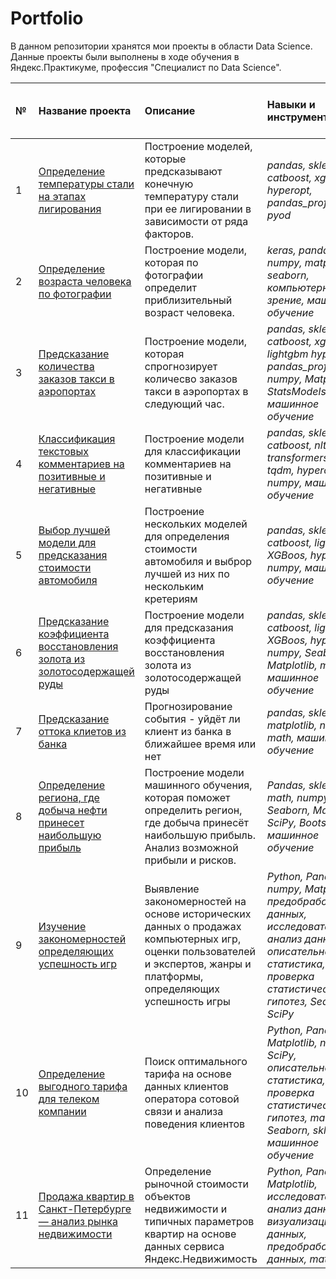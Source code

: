 # Portfolio
В данном репозитории хранятся мои проекты в области Data Science. Данные проекты были выполнены в ходе обучения в Яндекс.Практикуме, профессия "Специалист по Data Science".

| № | Название проекта | Описание | Навыки и инструменты | Целевая метрика | Метрика на валидационной выборке | Метрика на тестовой выборке |
| :---------------------- | :---------------------- | :---------------------- | :---------------------- | :---------------------- | :---------------------- | :---------------------- |
| 1 | [Определение температуры стали на этапах лигирования](https://github.com/SergeyPresnyakov/Portfolio/tree/master/Предсказание%20конечной%20температуры%20стали) | Построение моделей, которые предсказывают конечную температуру стали при ее лигировании в зависимости от ряда факторов.| *pandas, sklearn, catboost, xgboost, hyperopt, pandas_profiling, pyod* | MAE < 6 | MAE_val = 5.52 |  MAE_test = 5.8 |
| 2 | [Определение возраста человека по фотографии](https://github.com/SergeyPresnyakov/Portfolio/tree/master/Определение%20возраста%20человека%20по%20фотографии) | Построение модели,  которая по фотографии определит приблизительный возраст человека.| *keras, pandas, numpy, matplotlib, seaborn, компьютерное зрение, машинное обучение* | MAE <= 8 | MAE_val = 6,21 |  MAE_test = 6,63 |
| 3 | [Предсказание количества заказов такси в аэропортах](https://github.com/SergeyPresnyakov/Portfolio/tree/master/Предсказание%20количесва%20заказов%20такси%20в%20аэропортах) | Построение модели,  которая спрогнозирует количесво заказов такси в аэропортах в следующий час.| *pandas, sklearn, catboost, xgboost, lightgbm hyperopt, pandas_profiling, numpy, Matplotlib, StatsModels, машинное обучение* | RMSE <= 48 | RMSE_val = 0.006 |  RMSE_test = 43 |
| 4 | [Классификация текстовых комментариев на позитивные и негативные](https://github.com/SergeyPresnyakov/Portfolio/tree/master/Классификация%20текстовых%20комментариев%20на%20позитивные%20и%20негативные) | Построение модели для классификации комментариев на позитивные и негативные | *pandas, sklearn, catboost, nltk, transformers, torch, tqdm, hyperopt, numpy, машинное обучение* | F1 >= 0.75 |   | F1 = 0.78 |
| 5 | [Выбор лучшей модели для предсказания стоимости автомобиля](https://github.com/SergeyPresnyakov/Portfolio/tree/master/Выбор%20лучшей%20модели%20для%20предсказания%20стоимости%20автомобиля%20Данные) | Построение нескольких моделей для определения стоимости автомобиля и выброр лучшей из них по нескольким кретериям | *pandas, sklearn, catboost, lightboost, XGBoos, hyperopt, numpy, машинное обучение*| RMSE | RMSE_val = 1715|  RMSE_test = 1753 |
| 6 | [Предсказание коэффициента восстановления золота из золотосодержащей руды](https://github.com/SergeyPresnyakov/Portfolio/tree/master/Предсказание%20коэффициента%20восстановления%20золота%20из%20золотосодержащей%20руды) | Построение модели для предсказания коэффициента восстановления золота из золотосодержащей руды | *pandas, sklearn, catboost, lightboost, XGBoos, hyperopt, numpy, Seaborn, Matplotlib, math, машинное обучение*| sMAPE | sMAPE = 5.69  | sMAPE = 7.95 |
| 7 | [Предсказание оттока клиетов из банка](https://github.com/SergeyPresnyakov/Portfolio/tree/master/Предсказание%20оттока%20клиентов%20из%20банка) | Прогнозирование события - уйдёт ли клиент из банка в ближайшее время или нет | *pandas, sklearn, matplotlib, numpy, math, машинное обучение*| F1>=0.59 | F1_val = 0.62 | F1_test = 0.59 |
| 8 | [Определение региона, где добыча нефти принесет наибольшую прибыль](https://github.com/SergeyPresnyakov/Portfolio/tree/master/Определение%20региона%2C%20где%20добыча%20нефти%20принесет%20наибольшую%20прибыль) | Построение модели машинного обучения, которая поможет определить регион, где добыча принесёт наибольшую прибыль. Анализ возможной прибыли и рисков. | *Pandas, sklearn, math, numpy, Seaborn, Matplotlib, SciPy, Bootstrap, машинное обучение*|  |  |  |
| 9 | [Изучение закономерностей определяющих успешность игр](https://github.com/SergeyPresnyakov/Portfolio/tree/master/Изучение%20закономерностей%2C%20определяющих%20успешность%20игр) | Выявление закономерностей на основе исторических данных о продажах компьютерных игр, оценки пользователей и экспертов, жанры и платформы, определяющих успешность игры | *Python, Pandas, numpy, Matplotlib, предобработка данных, исследовательский анализ данных, описательная статистика, проверка статистических гипотез, Seaborn, SciPy*|  |  |  |
| 10 | [Определение выгодного тарифа для телеком компании](https://github.com/SergeyPresnyakov/Portfolio/tree/master/Определение%20выгодного%20тарифа%20для%20телеком%20компании) | Поиск оптимального тарифа на основе данных клиентов оператора сотовой связи и анализа поведения клиентов | *Python, Pandas, Matplotlib, numpy, SciPy, описательная статистика, проверка статистических гипотез, math, Seaborn, sklearn, машинное обучение*|  |  |  |
| 11 | [Продажа квартир в Санкт-Петербурге — анализ рынка недвижимости](https://github.com/SergeyPresnyakov/Portfolio/tree/master/Продажа%20квартир%20в%20Санкт-Петербурге%20—%20анализ%20рынка%20недвижимости) | Определение рыночной стоимости объектов недвижимости и типичных параметров квартир на основе данных сервиса Яндекс.Недвижимость | *Python, Pandas, Matplotlib, исследовательский анализ данных, визуализация данных, предобработка данных, math*|  |  |  |
